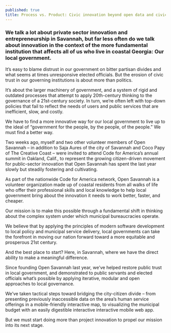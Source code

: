 ```yaml
---
published: true
title: Process vs. Product: Civic innovation beyond open data and civic apps
---
```

### We talk a lot about private sector innovation and entrepreneurship in Savannah, but far less often do we talk about innovation in the context of the more fundamental institution that affects all of us who live in coastal Georgia: Our local government.

It’s easy to blame distrust in our government on bitter partisan divides and what seems at times unresponsive elected officials. But the erosion of civic trust in our governing institutions is about more than politics.

It’s about the larger machinery of government, and a system of rigid and outdated processes that attempt to apply 20th-century thinking to the governance of a 21st-century society. In turn, we’re often left with top-down policies that fail to reflect the needs of users and public services that are inefficient, slow, and costly.

We have to find a more innovative way for our local government to live up to the ideal of “government for the people, by the people, of the people.” We must find a better way.

Two weeks ago, myself and two other volunteer members of Open Savannah – in addition to Saja Aures of the city of Savannah and Coco Papy of The Creative Coast – were invited to attend Code for America’s annual summit in Oakland, Calif., to represent the growing citizen-driven movement for public-sector innovation that Open Savannah has spent the last year slowly but steadily fostering and cultivating.

As part of the nationwide Code for America network, Open Savannah is a volunteer organization made up of coastal residents from all walks of life who offer their professional skills and local knowledge to help local government bring about the innovation it needs to work better, faster, and cheaper.

Our mission is to make this possible through a fundamental shift in thinking about the complex system under which municipal bureaucracies operate.

We believe that by applying the principles of modern software development to local policy and municipal service delivery, local governments can take the forefront in moving our nation forward toward a more equitable and prosperous 21st century.

And the best place to start? Here, in Savannah, where we have the direct ability to make a meaningful difference.


Since founding Open Savannah last year, we’ve helped restore public trust in local government, and demonstrated to public servants and elected officials what’s possible by applying iterative, modular and open approaches to local governance.

We’ve taken tactical steps toward bridging the city-citizen divide – from presenting previously inaccessible data on the area’s human service offerings in a mobile-friendly interactive map, to visualizing the municipal budget with an easily digestible interactive interactive mobile web app.

But we must start doing more than project innovation to propel our mission into its next stage.